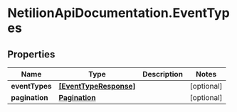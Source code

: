 # NetilionApiDocumentation.EventTypes

## Properties
Name | Type | Description | Notes
------------ | ------------- | ------------- | -------------
**eventTypes** | [**[EventTypeResponse]**](EventTypeResponse.md) |  | [optional] 
**pagination** | [**Pagination**](Pagination.md) |  | [optional] 


